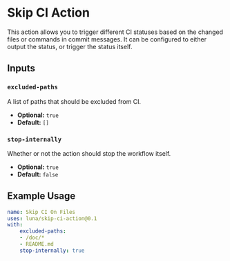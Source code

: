 # Skip CI Action
This action allows you to trigger different CI statuses based on the changed
files or commands in commit messages. It can be configured to either output the
status, or trigger the status itself.

## Inputs

### `excluded-paths`
A list of paths that should be excluded from CI.

- **Optional:** `true`
- **Default:** `[]`

### `stop-internally`
Whether or not the action should stop the workflow itself.

- **Optional:** `true`
- **Default:** `false`

## Example Usage

```yaml
name: Skip CI On Files
uses: luna/skip-ci-action@0.1
with:
    excluded-paths:
    - /doc/*
    - README.md
    stop-internally: true
```

